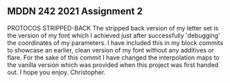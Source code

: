 ## MDDN 242 2021 Assignment 2

PROTOCOS STRIPPED-BACK
The stripped back version of my letter set is the version of my font which I achieved just after successfully 'debugging' the coordinates of my parameters. I have included this in my block commits to showcase an earlier, clean version of my font without any additives or flare.
For the sake of this commit I have changed the interpolation maps to the vanilla version which was provided when this project was first handed out.
I hope you enjoy. Christopher.